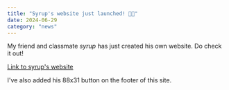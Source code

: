 ```yaml
---
title: "Syrup's website just launched! 🧑‍💻"
date: 2024-06-29
category: "news"
---
```


My friend and classmate _syrup_ has just created his own website. Do check it out!

[Link to syrup's website](https://deluxesyrup.github.io/)

I've also added his 88x31 button on the footer of this site.
